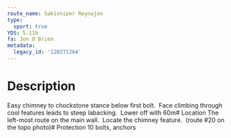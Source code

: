```yaml
---
route_name: Sakisniper Reynajon
type:
  sport: true
YDS: 5.11b
fa: Jon O'Brien
metadata:
  legacy_id: '120271264'
---
```

# Description
Easy chimney to chockstone stance below first bolt.  Face climbing through cool features leads to steep labacking.  Lower off with 60m# Location
The left-most route on the main wall.  Locate the chimney feature.  (route #20 on the topo photo)# Protection
10 bolts, anchors